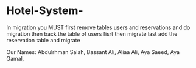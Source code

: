 # Hotel-System-

In migration you MUST first remove tables users and reservations and do migration
then back the table of users fisrt then migrate 
last add the reservation table and migrate 


Our Names:
Abdulrhman Salah,
Bassant Ali,
Aliaa Ali,
Aya Saeed,
Aya Gamal,
